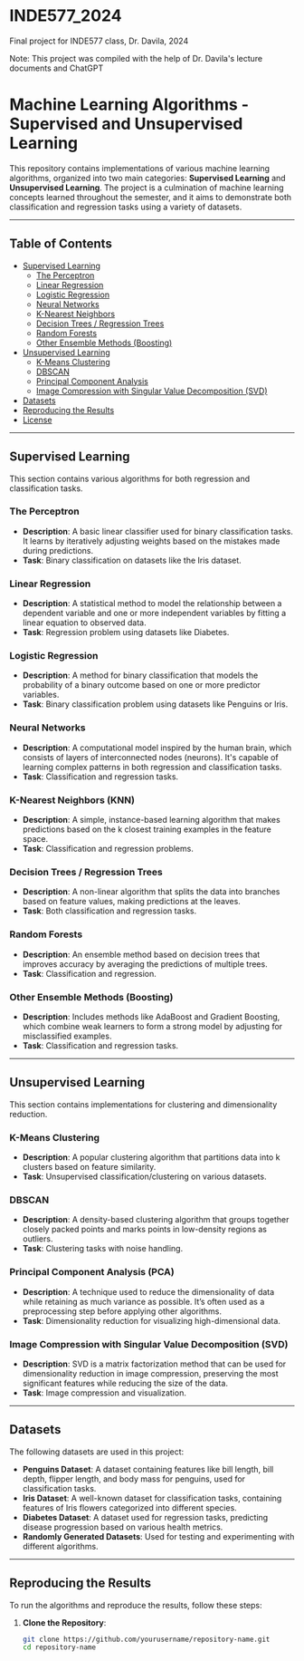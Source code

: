 # INDE577_2024
Final project for INDE577 class, Dr. Davila, 2024

Note: This project was compiled with the help of Dr. Davila's lecture documents and ChatGPT

# Machine Learning Algorithms - Supervised and Unsupervised Learning

This repository contains implementations of various machine learning algorithms, organized into two main categories: **Supervised Learning** and **Unsupervised Learning**. The project is a culmination of machine learning concepts learned throughout the semester, and it aims to demonstrate both classification and regression tasks using a variety of datasets.

---

## Table of Contents

- [Supervised Learning](#supervised-learning)
  - [The Perceptron](#the-perceptron)
  - [Linear Regression](#linear-regression)
  - [Logistic Regression](#logistic-regression)
  - [Neural Networks](#neural-networks)
  - [K-Nearest Neighbors](#k-nearest-neighbors)
  - [Decision Trees / Regression Trees](#decision-trees--regression-trees)
  - [Random Forests](#random-forests)
  - [Other Ensemble Methods (Boosting)](#other-ensemble-methods-boosting)
- [Unsupervised Learning](#unsupervised-learning)
  - [K-Means Clustering](#k-means-clustering)
  - [DBSCAN](#dbscan)
  - [Principal Component Analysis](#principal-component-analysis)
  - [Image Compression with Singular Value Decomposition (SVD)](#image-compression-with-singular-value-decomposition-svd)
- [Datasets](#datasets)
- [Reproducing the Results](#reproducing-the-results)
- [License](#license)

---

## Supervised Learning

This section contains various algorithms for both regression and classification tasks.

### The Perceptron

- **Description**: A basic linear classifier used for binary classification tasks. It learns by iteratively adjusting weights based on the mistakes made during predictions.
- **Task**: Binary classification on datasets like the Iris dataset.

### Linear Regression

- **Description**: A statistical method to model the relationship between a dependent variable and one or more independent variables by fitting a linear equation to observed data.
- **Task**: Regression problem using datasets like Diabetes.

### Logistic Regression

- **Description**: A method for binary classification that models the probability of a binary outcome based on one or more predictor variables.
- **Task**: Binary classification problem using datasets like Penguins or Iris.

### Neural Networks

- **Description**: A computational model inspired by the human brain, which consists of layers of interconnected nodes (neurons). It's capable of learning complex patterns in both regression and classification tasks.
- **Task**: Classification and regression tasks.

### K-Nearest Neighbors (KNN)

- **Description**: A simple, instance-based learning algorithm that makes predictions based on the k closest training examples in the feature space.
- **Task**: Classification and regression problems.

### Decision Trees / Regression Trees

- **Description**: A non-linear algorithm that splits the data into branches based on feature values, making predictions at the leaves.
- **Task**: Both classification and regression tasks.

### Random Forests

- **Description**: An ensemble method based on decision trees that improves accuracy by averaging the predictions of multiple trees.
- **Task**: Classification and regression.

### Other Ensemble Methods (Boosting)

- **Description**: Includes methods like AdaBoost and Gradient Boosting, which combine weak learners to form a strong model by adjusting for misclassified examples.
- **Task**: Classification and regression tasks.

---

## Unsupervised Learning

This section contains implementations for clustering and dimensionality reduction.

### K-Means Clustering

- **Description**: A popular clustering algorithm that partitions data into k clusters based on feature similarity.
- **Task**: Unsupervised classification/clustering on various datasets.

### DBSCAN

- **Description**: A density-based clustering algorithm that groups together closely packed points and marks points in low-density regions as outliers.
- **Task**: Clustering tasks with noise handling.

### Principal Component Analysis (PCA)

- **Description**: A technique used to reduce the dimensionality of data while retaining as much variance as possible. It’s often used as a preprocessing step before applying other algorithms.
- **Task**: Dimensionality reduction for visualizing high-dimensional data.

### Image Compression with Singular Value Decomposition (SVD)

- **Description**: SVD is a matrix factorization method that can be used for dimensionality reduction in image compression, preserving the most significant features while reducing the size of the data.
- **Task**: Image compression and visualization.

---

## Datasets

The following datasets are used in this project:

- **Penguins Dataset**: A dataset containing features like bill length, bill depth, flipper length, and body mass for penguins, used for classification tasks.
- **Iris Dataset**: A well-known dataset for classification tasks, containing features of Iris flowers categorized into different species.
- **Diabetes Dataset**: A dataset used for regression tasks, predicting disease progression based on various health metrics.
- **Randomly Generated Datasets**: Used for testing and experimenting with different algorithms.

---

## Reproducing the Results

To run the algorithms and reproduce the results, follow these steps:

1. **Clone the Repository**:
   ```bash
   git clone https://github.com/yourusername/repository-name.git
   cd repository-name

